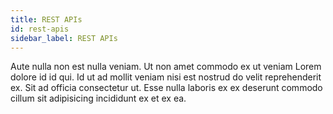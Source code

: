 ```yaml
---
title: REST APIs
id: rest-apis
sidebar_label: REST APIs
---
```


Aute nulla non est nulla veniam. Ut non amet commodo ex ut veniam Lorem dolore id id qui. Id ut ad mollit veniam nisi est nostrud do velit reprehenderit ex. Sit ad officia consectetur ut. Esse nulla laboris ex ex deserunt commodo cillum sit adipisicing incididunt ex et ex ea.

